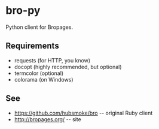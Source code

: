 bro-py
======

Python client for Bropages.

Requirements
------------

* requests (for HTTP, you know)
* docopt (highly recommended, but optional)
* termcolor (optional)
* colorama (on Windows)

See
---

* https://github.com/hubsmoke/bro -- original Ruby client
* http://bropages.org/ -- site